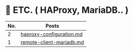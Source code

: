 # 🚎 ETC. ( HAProxy, MariaDB.. )

<table><thead><tr><th>No.</th><th data-type="content-ref">Posts</th></tr></thead><tbody><tr><td>2</td><td><a href="etc.-haproxy-mariadb/haproxy-configuration.md">haproxy-configuration.md</a></td></tr><tr><td>1</td><td><a href="etc.-haproxy-mariadb/remote-client-mariadb.md">remote-client-mariadb.md</a></td></tr></tbody></table>
